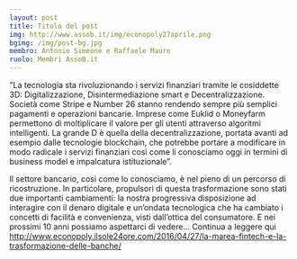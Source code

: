 ```yaml
---
layout: post
title: Titolo del post
img: http://www.assob.it/img/econopoly27aprile.png
bgimg: /img/post-bg.jpg
membro: Antonio Simeone e Raffaele Mauro
ruolo: Membri AssoB.it
---
```

[//]: # "Scrivere qui  sotto un summary del post"
"La tecnologia sta rivoluzionando i servizi finanziari tramite le cosiddette 3D: Digitalizzazione, Disintermediazione smart e Decentralizzazione. Società come Stripe e Number 26 stanno rendendo sempre più semplici pagamenti e operazioni bancarie. Imprese come Euklid o Moneyfarm permettono di moltiplicare il valore per gli utenti attraverso algoritmi intelligenti. La grande D è quella della decentralizzazione, portata avanti ad esempio dalle tecnologie blockchain, che potrebbe portare a modificare in modo radicale i servizi finanziari così come li conosciamo oggi in termini di business model e impalcatura istituzionale”. 

<!-- more -->
[//]: # "Scrivere qui  sotto il post in markdown"
Il settore bancario, così come lo conosciamo, è nel pieno di un percorso di ricostruzione. In particolare, propulsori di questa trasformazione sono stati due importanti cambiamenti: la nostra progressiva disposizione ad interagire con il denaro digitale e un’ondata tecnologica che ha cambiato i concetti di facilità e convenienza, visti dall’ottica del consumatore. E nei prossimi 10 anni possiamo aspettarci di vedere...
Continua a leggere qui http://www.econopoly.ilsole24ore.com/2016/04/27/la-marea-fintech-e-la-trasformazione-delle-banche/
